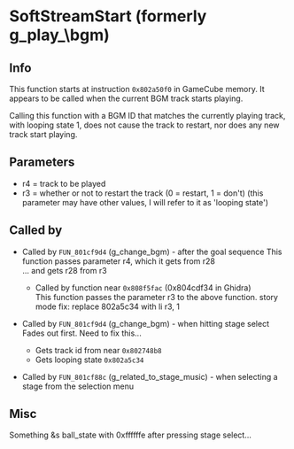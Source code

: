 # SoftStreamStart (formerly g\_play_\bgm)

## Info
This function starts at instruction `0x802a50f0` in GameCube memory. It appears to be called when the current BGM track starts playing.

Calling this function with a BGM ID that matches the currently playing track, with looping state 1, does not cause the track to restart, nor does any new track start playing.

## Parameters
* r4 = track to be played
* r3 = whether or not to restart the track (0 = restart, 1 = don't) (this parameter may have other values, I will refer to it as 'looping state')

## Called by
* Called by `FUN_801cf9d4` (g\_change\_bgm) - after the goal sequence 
	This function passes parameter r4, which it gets from r28  
	... and gets r28 from r3
	* Called by function near `0x808f5fac` (0x804cdf34 in Ghidra)					
		This function passes the parameter r3 to the above function.
		story mode fix: replace 802a5c34 with li r3, 1
		
* Called by `FUN_801cf9d4` (g\_change\_bgm) - when hitting stage select
	Fades out first. Need to fix this...
	* Gets track id from near `0x802748b8`
	* Gets looping state `0x802a5c34`
		
* Called by `FUN_801cf88c` (g\_related\_to\_stage\_music) - when selecting a stage from the selection menu
	
## Misc

Something &s ball_state with 0xffffffe after pressing stage select...

